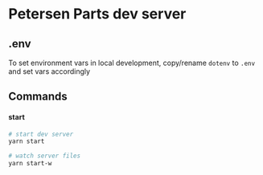 # Petersen Parts dev server

## .env

To set environment vars in local development, copy/rename `dotenv` to `.env` and set vars accordingly

## Commands

#### start

```bash
# start dev server
yarn start

# watch server files
yarn start-w
```
